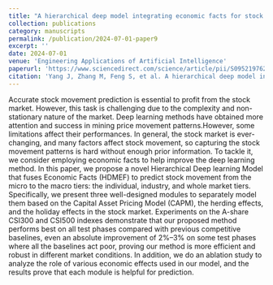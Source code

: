 ```yaml
---
title: "A hierarchical deep model integrating economic facts for stock movement prediction"
collection: publications
category: manuscripts
permalink: /publication/2024-07-01-paper9
excerpt: ''
date: 2024-07-01
venue: 'Engineering Applications of Artificial Intelligence'
paperurl: 'https://www.sciencedirect.com/science/article/pii/S0952197624004780'
citation: 'Yang J, Zhang M, Feng S, et al. A hierarchical deep model integrating economic facts for stock movement prediction[J]. Engineering Applications of Artificial Intelligence, 2024, 133: 108320.'
---
```


Accurate stock movement prediction is essential to profit from the stock market. However, this task is challenging due to the complexity and non-stationary nature of the market. Deep learning methods have obtained more attention and success in mining price movement patterns.However, some limitations affect their performances. In general, the stock market is ever-changing, and many factors affect stock movement, so capturing the stock movement patterns is hard without enough prior information. To tackle it, we consider employing economic facts to help improve the deep learning method. In this paper, we propose a novel Hierarchical Deep learning Model that fuses Economic Facts (HDMEF) to predict stock movement from the micro to the macro tiers: the individual, industry, and whole market tiers. Specifically, we present three well-designed modules to separately model them based on the Capital Asset Pricing Model (CAPM), the herding effects, and the holiday effects in the stock market. Experiments on the A-share CSI300 and CSI500 indexes demonstrate that our proposed method performs best on all test phases compared with previous competitive baselines, even an absolute improvement of 2%–3% on some test phases where all the baselines act poor, proving our method is more efficient and robust in different market conditions. In addition, we do an ablation study to analyze the role of various economic effects used in our model, and the results prove that each module is helpful for prediction.